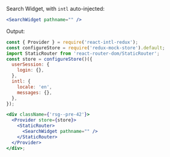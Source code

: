 Search Widget, with `intl` auto-injected:

```jsx static
<SearchWidget pathname="" />
```

Output:

```jsx noeditor
const { Provider } = require('react-intl-redux');
const configureStore = require('redux-mock-store').default;
import StaticRouter from 'react-router-dom/StaticRouter';
const store = configureStore()({
  userSession: {
    login: {},
  },
  intl: {
    locale: 'en',
    messages: {},
  },
});

<div className={'rsg--pre-42'}>
  <Provider store={store}>
    <StaticRouter>
      <SearchWidget pathname="" />
    </StaticRouter>
  </Provider>
</div>;
```
